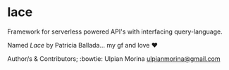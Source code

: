 # lace
Framework for serverless powered API's with interfacing query-language.

Named *Lace* by Patricia Ballada... my gf and love :heart:

Author/s & Contributors; :bowtie:
Ulpian Morina <ulpianmorina@gmail.com>
